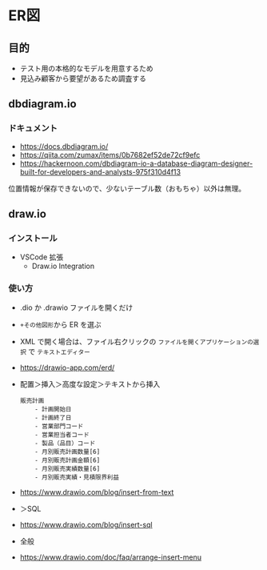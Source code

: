 # ER図
## 目的
- テスト用の本格的なモデルを用意するため
- 見込み顧客から要望があるため調査する

## dbdiagram.io
### ドキュメント
- https://docs.dbdiagram.io/
- https://qiita.com/zumax/items/0b7682ef52de72cf9efc
- https://hackernoon.com/dbdiagram-io-a-database-diagram-designer-built-for-developers-and-analysts-975f310d4f13

位置情報が保存できないので、少ないテーブル数（おもちゃ）以外は無理。


## draw.io
### インストール
- VSCode 拡張
    - Draw.io Integration

### 使い方
- .dio か .drawio ファイルを開くだけ
- `+その他図形`から ER を選ぶ
- XML で開く場合は、ファイル右クリックの `ファイルを開くアプリケーションの選択` で `テキストエディター`
- https://drawio-app.com/erd/

- 配置＞挿入＞高度な設定＞テキストから挿入
    ```
    販売計画
        - 計画開始日
        - 計画終了日
        - 営業部門コード
        - 営業担当者コード
        - 製品（品目）コード
        - 月別販売計画数量[6]
        - 月別販売計画金額[6]
        - 月別販売実績数量[6]
        - 月別販売実績・見積限界利益
    ```
- https://www.drawio.com/blog/insert-from-text

- ＞SQL
- https://www.drawio.com/blog/insert-sql
- 全般
- https://www.drawio.com/doc/faq/arrange-insert-menu
